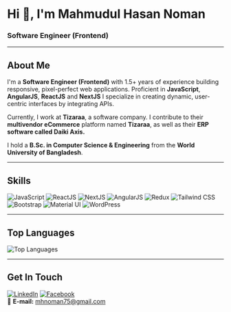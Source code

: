 # Hi 👋, I'm Mahmudul Hasan Noman
### Software Engineer (Frontend)

---

## **About Me**  
I'm a **Software Engineer (Frontend)** with 1.5+ years of experience building responsive, pixel-perfect web applications. Proficient in **JavaScript**, **AngularJS**, **ReactJS** and **NextJS** I specialize in creating dynamic, user-centric interfaces by integrating APIs.  

Currently, I work at **Tizaraa**, a software company. I contribute to their **multivendor eCommerce** platform named **Tizaraa**, as well as their **ERP software called Daiki Axis.**

I hold a **B.Sc. in Computer Science & Engineering** from the **World University of Bangladesh**.

---

## **Skills**
![JavaScript](https://img.shields.io/badge/JavaScript-F7DF1E?style=flat\&logo=javascript\&logoColor=black)
![ReactJS](https://img.shields.io/badge/React-20232A?style=flat\&logo=react\&logoColor=61DAFB)
![NextJS](https://img.shields.io/badge/Next.js-000000?style=flat\&logo=next.js\&logoColor=white)
![AngularJS](https://img.shields.io/badge/AngularJS-DD0031?style=flat\&logo=angularjs\&logoColor=white)
![Redux](https://img.shields.io/badge/Redux-764ABC?style=flat\&logo=redux\&logoColor=white)
![Tailwind CSS](https://img.shields.io/badge/Tailwind_CSS-38B2AC?style=flat\&logo=tailwind-css\&logoColor=white)
![Bootstrap](https://img.shields.io/badge/Bootstrap-563D7C?style=flat\&logo=bootstrap\&logoColor=white)
![Material UI](https://img.shields.io/badge/Material_UI-0081CB?style=flat\&logo=material-ui\&logoColor=white)
![WordPress](https://img.shields.io/badge/WordPress-21759B?style=flat\&logo=wordpress\&logoColor=white)





---

## **Top Languages**  
![Top Languages](https://github-readme-stats.vercel.app/api/top-langs/?username=mahmudul-noman&theme=dark&hide_border=true&layout=compact)  

---

## **Get In Touch**  
[![LinkedIn](https://img.shields.io/badge/LinkedIn-0077B5?style=flat&logo=linkedin&logoColor=white)](https://www.linkedin.com/in/mahmudul-noman/)
[![Facebook](https://img.shields.io/badge/Facebook-1877F2?style=flat&logo=facebook&logoColor=white)](https://facebook.com/Engr.MHNoman)  
📧 **E-mail:** mhnoman75@gmail.com  
